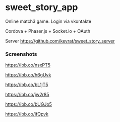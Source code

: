 # sweet_story_app

Online match3 game. Login via vkontakte

Cordova + Phaser.js + Socket.io + OAuth

Server https://github.com/kevrat/sweet_story_server

### Screenshots

https://ibb.co/nsxPT5

https://ibb.co/h6gUvk

https://ibb.co/bL1jT5

https://ibb.co/jw2r85

https://ibb.co/bUGJo5

https://ibb.co/ifQpvk
